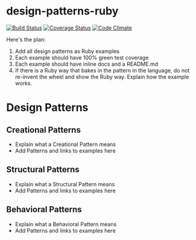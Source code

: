 design-patterns-ruby
====================

[![Build Status](https://travis-ci.org/emilsoman/design-patterns-ruby.png?branch=master)](https://travis-ci.org/emilsoman/design-patterns-ruby)
[![Coverage Status](https://coveralls.io/repos/emilsoman/design-patterns-ruby/badge.png?branch=master)](https://coveralls.io/r/emilsoman/design-patterns-ruby)
[![Code Climate](https://codeclimate.com/github/emilsoman/design-patterns-ruby.png)](https://codeclimate.com/github/emilsoman/design-patterns-ruby)

Here's the plan:

1. Add all design patterns as Ruby examples
2. Each example should have 100% green test coverage
3. Each example should have inline docs and a README.md
4. If there is a Ruby way that bakes in the pattern in the language, do not re-invent the wheel and show the Ruby way.
Explain how the example works.

# Design Patterns

## Creational Patterns
* Explain what a Creational Pattern means
* Add Patterns and links to examples here

## Structural Patterns
* Explain what a Structural Pattern means
* Add Patterns and links to examples here

## Behavioral Patterns
* Explain what a Behavioral Pattern means
* Add Patterns and links to examples here


